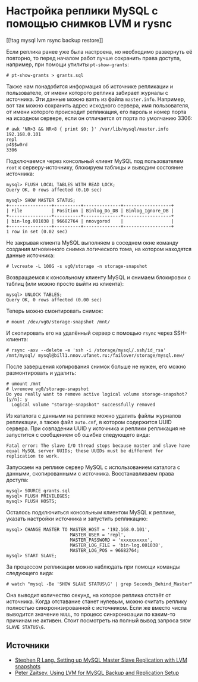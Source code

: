 Настройка реплики MySQL с помощью снимков LVM и rysnc
=====================================================

[[!tag mysql lvm rsync backup restore]]

Если реплика ранее уже была настроена, но необходимо развернуть её повторно, то перед началом работ лучше сохранить права доступа, например, при помощи утилиты `pt-show-grants`:

    # pt-show-grants > grants.sql

Также нам понадобится информация об источнике репликации и пользователе, от имени которого реплика забирает журналы с источника. Эти данные можно взять из файла `master.info`. Например, вот так можно сохранить адрес исходного сервера, имя пользователя, от имени которого происходит репликация, его пароль и номер порта на исходном сервере, если он отличается от порта по умолчанию 3306:

    # awk 'NR>3 && NR<8 { print $0; }' /var/lib/mysql/master.info
    192.168.0.101
    repl
    p4$$w0rd
    3306

Подключаемся через консольный клиент MySQL под пользователем `root` к серверу-источнику, блокируем таблицы и выводим состояние источника:

    mysql> FLUSH LOCAL TABLES WITH READ LOCK;
    Query OK, 0 rows affected (0.10 sec)
    
    mysql> SHOW MASTER STATUS;
    +----------------+----------+--------------+------------------+
    | File           | Position | Binlog_Do_DB | Binlog_Ignore_DB |
    +----------------+----------+--------------+------------------+
    | bin-log.001038 | 96682764 | nnovgorod    |                  |
    +----------------+----------+--------------+------------------+
    1 row in set (0.02 sec)

Не закрывая клиента MySQL выполняем в соседнем окне команду создания мгновенного снимка логического тома, на котором находятся данные источника:

    # lvcreate -L 100G -s vg0/storage -n storage-snapshot

Возвращаемся к консольному клиенту MySQL и снимаем блокировки с таблиц (или можно просто выйти из клиента):

    mysql> UNLOCK TABLES;
    Query OK, 0 rows affected (0.00 sec)

Теперь можно смонтировать снимок:

    # mount /dev/vg0/storage-snapshot /mnt/

И скопировать его на удалённый сервер с помощью `rsync` через SSH-клиента:

    # rsync -axv --delete -e 'ssh -i /storage/mysql/.ssh/id_rsa' /mnt/mysql/ mysql@bill1.nnov.ufanet.ru:/failover/storage/mysql.new/

После завершения копирования снимок больше не нужен, его можно размонтировать и удалить:

    # umount /mnt
    # lvremove vg0/storage-snapshot
    Do you really want to remove active logical volume storage-snapshot? [y/n]: y
      Logical volume "storage-snapshot" successfully removed

Из каталога с данными на реплике можно удалить файлы журналов репликации, а также файл `auto.cnf`, в котором содержится UUID сервера. При совпадении UUID у источника и реплики репликация не запустится с сообщением об ошибке следующего вида:

    Fatal error: The slave I/O thread stops because master and slave have equal MySQL server UUIDs; these UUIDs must be different for replication to work.

Запускаем на реплике сервер MySQL с использованием каталога с данными, скопированными с источника. Восстанавливаем права доступа:

    mysql> SOURCE grants.sql
    mysql> FLUSH PRIVILEGES;
    mysql> FLUSH HOSTS;

Осталось подключиться консольным клиентом MySQL к реплике, указать настройки источника и запустить репликацию:

    mysql> CHANGE MASTER TO MASTER_HOST = '192.168.0.101',
                            MASTER_USER = 'repl',
                            MASTER_PASSWORD = 'xxxxxxxxxx',
                            MASTER_LOG_FILE = 'bin-log.001038',
                            MASTER_LOG_POS = 96682764;
    mysql> START SLAVE;

За процессом репликации можно наблюдать при помощи команды следующего вида:

    # watch "mysql -Be 'SHOW SLAVE STATUS\G' | grep Seconds_Behind_Master"

Она выводит количество секунд, на которое реплика отстаёт от источника. Когда отставание станет нулевым, можно считать реплику полностью синхронизированной с источником. Если же вместо числа выводится значение `NULL`, то процесс синхронизации по каким-то причинам не активен. Стоит посмотреть на полный вывод запроса `SHOW SLAVE STATUS\G`.

Источники
---------

* [Stephen R Lang. Setting up MySQL Master Slave Replication with LVM snapshots](https://www.stephenrlang.com/2016/08/setting-up-mysql-master-slave-replication-with-lvm-snapshot/)
* [Peter Zaitsev. Using LVM for MySQL Backup and Replication Setup](https://www.percona.com/blog/2006/08/21/using-lvm-for-mysql-backup-and-replication-setup/)
